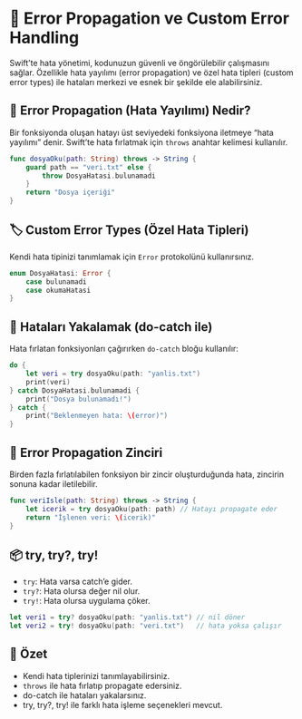 # 🛑 Error Propagation ve Custom Error Handling

Swift’te hata yönetimi, kodunuzun güvenli ve öngörülebilir çalışmasını sağlar. Özellikle hata yayılımı (error propagation) ve özel hata tipleri (custom error types) ile hataları merkezi ve esnek bir şekilde ele alabilirsiniz.

## 📢 Error Propagation (Hata Yayılımı) Nedir?

Bir fonksiyonda oluşan hatayı üst seviyedeki fonksiyona iletmeye “hata yayılımı” denir. Swift’te hata fırlatmak için `throws` anahtar kelimesi kullanılır.

```swift
func dosyaOku(path: String) throws -> String {
    guard path == "veri.txt" else {
        throw DosyaHatasi.bulunamadi
    }
    return "Dosya içeriği"
}
```

## 🏷️ Custom Error Types (Özel Hata Tipleri)

Kendi hata tipinizi tanımlamak için `Error` protokolünü kullanırsınız.

```swift
enum DosyaHatasi: Error {
    case bulunamadi
    case okumaHatasi
}
```

## 🔁 Hataları Yakalamak (do-catch ile)

Hata fırlatan fonksiyonları çağırırken `do-catch` bloğu kullanılır:

```swift
do {
    let veri = try dosyaOku(path: "yanlis.txt")
    print(veri)
} catch DosyaHatasi.bulunamadi {
    print("Dosya bulunamadı!")
} catch {
    print("Beklenmeyen hata: \(error)")
}
```

## 🚀 Error Propagation Zinciri

Birden fazla fırlatılabilen fonksiyon bir zincir oluşturduğunda hata, zincirin sonuna kadar iletilebilir.

```swift
func veriIsle(path: String) throws -> String {
    let icerik = try dosyaOku(path: path) // Hatayı propagate eder
    return "İşlenen veri: \(icerik)"
}
```

## 📦 try, try?, try!

- `try`: Hata varsa catch’e gider.
- `try?`: Hata olursa değer nil olur.
- `try!`: Hata olursa uygulama çöker.

```swift
let veri1 = try? dosyaOku(path: "yanlis.txt") // nil döner
let veri2 = try! dosyaOku(path: "veri.txt")   // hata yoksa çalışır
```

## 📝 Özet

- Kendi hata tiplerinizi tanımlayabilirsiniz.
- `throws` ile hata fırlatıp propagate edersiniz.
- do-catch ile hataları yakalarsınız.
- try, try?, try! ile farklı hata işleme seçenekleri mevcut.
